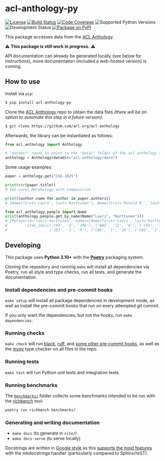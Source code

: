 # acl-anthology-py

[![License](https://img.shields.io/github/license/mbollmann/acl-anthology-py)](LICENSE)
[![Build Status](https://img.shields.io/github/actions/workflow/status/mbollmann/acl-anthology-py/code-quality.yml)](https://github.com/mbollmann/acl-anthology-py/actions/workflows/code-quality.yml)
[![Code Coverage](https://img.shields.io/codecov/c/gh/mbollmann/acl-anthology-py)](https://codecov.io/gh/mbollmann/acl-anthology-py)
![Supported Python Versions](https://img.shields.io/pypi/pyversions/acl-anthology-py)
![Development Status](https://img.shields.io/pypi/status/acl-anthology-py)
[![Package on PyPI](https://img.shields.io/pypi/v/acl-anthology-py)](https://pypi.org/project/acl-anthology-py/)

This package accesses data from the [ACL
Anthology](https://github.com/acl-org/acl-anthology).

:warning: **This package is still work in progress.** :warning:

API documentation can already be generated locally (see below for instructions),
more documentation (included a web-hosted version) is coming.

## How to use

Install via `pip`:

```bash
$ pip install acl-anthology-py
```

Clone the [ACL Anthology](https://github.com/acl-org/acl-anthology) repo to
obtain the data files _(there will be an option to automate this step in a
future version)_:

```bash
$ git clone https://github.com/acl-org/acl-anthology
```

Afterwards, the library can be instantiated as follows:

```python
from acl_anthology import Anthology

# "datadir" needs to point to the "data/" folder of the acl-anthology repo
anthology = Anthology(datadir="acl-anthology/data")
```

Some usage examples:

```python
paper = anthology.get("C92-1025")

print(str(paper.title))
# Two-Level Morphology with Composition

print([author.name for author in paper.authors])
# [Name(first='Lauri', last='Karttunen'), Name(first='Ronald M.', last='Kaplan'), Name(first='Annie', last='Zaenen')]

from acl_anthology.people import Name
print(anthology.people.get_by_name(Name("Lauri", "Karttunen")))
# [Person(id='lauri-karttunen', names=[Name(first='Lauri', last='Karttunen')],
#         item_ids={('C94', '2', '206'), ('W05', '12', '6'), ('C69', '70', '1'),
#                   ('J83', '2', '5'), ('C86', '1', '16'), ('C92', '1', '25'), ...})]
```

## Developing

This package uses **Python 3.10+** with the
[**Poetry**](https://python-poetry.org/) packaging system.

Cloning the repository and running `make` will install all dependencies via
Poetry, run all style and type checks, run all tests, and generate the
documentation.

### Install dependencies and pre-commit hooks

`make setup` will install all package dependencies in development mode, as well
as install the pre-commit hooks that run on every attempted git commit.

If you only want the dependencies, but not the hooks, run `make dependencies`.

### Running checks

`make check` will run [black](https://github.com/psf/black),
[ruff](https://github.com/charliermarsh/ruff), and [some other pre-commit
hooks](.pre-commit-config.yaml), as well as the
[mypy](https://mypy.readthedocs.io/) type checker on all files in the repo.

### Running tests

`make test` will run Python unit tests and integration tests.

### Running benchmarks

The [`benchmarks/`](benchmarks/) folder collects some benchmarks intended to be
run with the [richbench](https://github.com/tonybaloney/rich-bench) tool:

```bash
poetry run richbench benchmarks/
```

### Generating and writing documentation

- `make docs` (to generate in `site/`)
- `make docs-serve` (to serve locally)

Docstrings are written in [Google
style](https://github.com/google/styleguide/blob/gh-pages/pyguide.md#38-comments-and-docstrings)
as this [supports the most
features](https://mkdocstrings.github.io/griffe/docstrings/#parsers-features)
with the mkdocstrings handler (particularly compared to Sphinx/reST).
